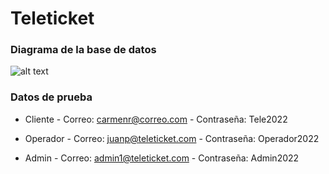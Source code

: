 # Teleticket

### Diagrama de la base de datos
![alt text](https://res.cloudinary.com/dnbkvoh9p/image/upload/v1658210896/diagrama_wtmc7t.png)

### Datos de prueba
* Cliente - Correo: carmenr@correo.com - Contraseña: Tele2022

* Operador - Correo: juanp@teleticket.com - Contraseña: Operador2022

* Admin - Correo: admin1@teleticket.com - Contraseña: Admin2022
